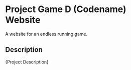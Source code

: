 # Project Game D (Codename) Website

A website for an endless running game.

## Description

{Project Description}
